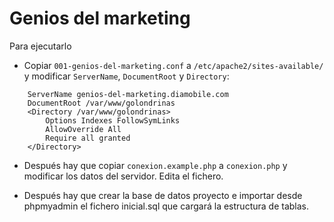 # Genios del marketing


Para ejecutarlo

  - Copiar `001-genios-del-marketing.conf` a `/etc/apache2/sites-available/` y modificar `ServerName`, `DocumentRoot` y `Directory`:

  
```
    ServerName genios-del-marketing.diamobile.com
    DocumentRoot /var/www/golondrinas
    <Directory /var/www/golondrinas>
        Options Indexes FollowSymLinks
        AllowOverride All
        Require all granted
    </Directory>
```
  
- Después hay que copiar `conexion.example.php` a `conexion.php` y modificar los datos del servidor. Edita el fichero.

- Después hay que crear la base de datos proyecto e importar desde phpmyadmin el fichero inicial.sql que cargará la estructura de tablas.


